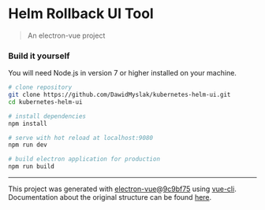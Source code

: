 # Helm Rollback UI Tool

> An electron-vue project

### Build it yourself

You will need Node.js in version 7 or higher installed on your machine.

``` bash
# clone repository
git clone https://github.com/DawidMyslak/kubernetes-helm-ui.git
cd kubernetes-helm-ui

# install dependencies
npm install

# serve with hot reload at localhost:9080
npm run dev

# build electron application for production
npm run build
```

---

This project was generated with [electron-vue](https://github.com/SimulatedGREG/electron-vue)@[9c9bf75](https://github.com/SimulatedGREG/electron-vue/tree/9c9bf75630add075bfa58f52e391e82fb1b9f44a) using [vue-cli](https://github.com/vuejs/vue-cli). Documentation about the original structure can be found [here](https://simulatedgreg.gitbooks.io/electron-vue/content/index.html).
